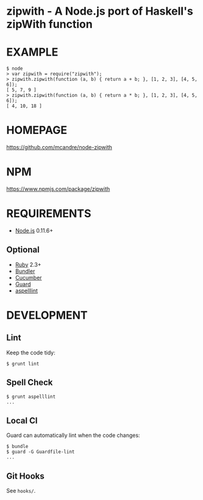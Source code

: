 # zipwith - A Node.js port of Haskell's zipWith function

# EXAMPLE

```
$ node
> var zipwith = require("zipwith");
> zipwith.zipwith(function (a, b) { return a + b; }, [1, 2, 3], [4, 5, 6]);
[ 5, 7, 9 ]
> zipwith.zipwith(function (a, b) { return a * b; }, [1, 2, 3], [4, 5, 6]);
[ 4, 10, 18 ]
```

# HOMEPAGE

https://github.com/mcandre/node-zipwith

# NPM

https://www.npmjs.com/package/zipwith

# REQUIREMENTS

* [Node.js](http://nodejs.org/) 0.11.6+

## Optional

* [Ruby](https://www.ruby-lang.org/) 2.3+
* [Bundler](http://bundler.io/)
* [Cucumber](http://cukes.info/)
* [Guard](http://guardgem.org/)
* [aspelllint](https://github.com/mcandre/aspelllint)

# DEVELOPMENT

## Lint

Keep the code tidy:

```
$ grunt lint
```

## Spell Check

```
$ grunt aspelllint
...
```

## Local CI

Guard can automatically lint when the code changes:

```
$ bundle
$ guard -G Guardfile-lint
...
```

## Git Hooks

See `hooks/`.
